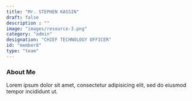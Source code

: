 ```yaml
---
title: "Mr. STEPHEN KASSIN"
draft: false
description : ""
image: "images/resource-3.png"
category: "admin"
designation: "CHIEF TECHNOLOGY OFFICER"
id: "member8"
type: "team"
---
```


### About Me

Lorem ipsum dolor sit amet, consectetur adipisicing elit, sed do eiusmod tempor incididunt ut.
